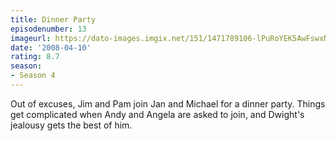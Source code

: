 ```yaml
---
title: Dinner Party
episodenumber: 13
imageurl: https://dato-images.imgix.net/151/1471789106-lPuRoYEK5AwFswxNCDvuZyKj4YE.jpg?ixlib=rb-1.1.0&ch=DPR%2CWidth&auto=compress%2Cformat
date: '2008-04-10'
rating: 8.7
season:
- Season 4
---
```


Out of excuses, Jim and Pam join Jan and Michael for a dinner party. Things get complicated when Andy and Angela are asked to join, and Dwight's jealousy gets the best of him.